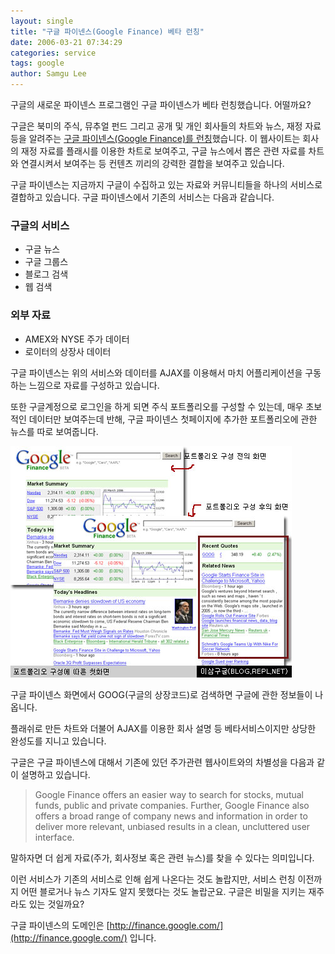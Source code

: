 ```yaml
---
layout: single
title: "구글 파이넨스(Google Finance) 베타 런칭"
date: 2006-03-21 07:34:29
categories: service
tags: google
author: Samgu Lee
---
```


구글의 새로운 파이넨스 프로그램인 구글 파이넨스가 베타 런칭했습니다. 어떨까요?

구글은 북미의 주식, 뮤추얼 펀드 그리고 공개 및 개인 회사들의 차트와 뉴스, 재정 자료등을 알려주는 [구글 파이넨스(Google Finance)를 런칭](http://finance.google.com/)했습니다. 이 웹사이트는 회사의 재정 자료를 플래시를 이용한 차트로 보여주고, 구글 뉴스에서 뽑은 관련 자료를 차트와 연결시켜서 보여주는 등 컨텐츠 끼리의 강력한 결합을 보여주고 있습니다.

구글 파이넨스는 지금까지 구글이 수집하고 있는 자료와 커뮤니티들을 하나의 서비스로 결합하고 있습니다. 구글 파이넨스에서 기존의 서비스는 다음과 같습니다.

### 구글의 서비스

- 구글 뉴스
- 구글 그룹스
- 블로그 검색
- 웹 검색

### 외부 자료

- AMEX와 NYSE 주가 데이터
- 로이터의 상장사 데이터

구글 파이넨스는 위의 서비스와 데이터를 AJAX를 이용해서 마치 어플리케이션을 구동하는 느낌으로 자료를 구성하고 있습니다.

또한 구글계정으로 로그인을 하게 되면 주식 포트폴리오를 구성할 수 있는데, 매우 초보적인 데이터만 보여주는데 반해, 구글 파이넨스 첫페이지에 추가한 포트폴리오에 관한 뉴스를 따로 보여줍니다.

![포트폴리오 설정에 따른 구글 파이넨스 첫화면](/assets/google_finance_homepage.jpg)

구글 파이넨스 화면에서 GOOG(구글의 상장코드)로 검색하면 구글에 관한 정보들이 나옵니다.

플래쉬로 만든 차트와 더불어 AJAX를 이용한 회사 설명 등 베타서비스이지만 상당한 완성도를 지니고 있습니다.

구글은 구글 파이넨스에 대해서 기존에 있던 주가관련 웹사이트와의 차별성을 다음과 같이 설명하고 있습니다.

> Google Finance offers an easier way to search for stocks, mutual funds, public and private companies. Further, Google Finance also offers a broad range of company news and information in order to deliver more relevant, unbiased results in a clean, uncluttered user interface.

말하자면 더 쉽게 자료(주가, 회사정보 혹은 관련 뉴스)를 찾을 수 있다는 의미입니다.

이런 서비스가 기존의 서비스로 인해 쉽게 나온다는 것도 놀랍지만, 서비스 런칭 이전까지 어떤 블로거나 뉴스 기자도 알지 못했다는 것도 놀랍군요. 구글은 비밀을 지키는 재주라도 있는 것일까요?

구글 파이넨스의 도메인은 [http://finance.google.com/](http://finance.google.com/) 입니다.
